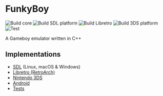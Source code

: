 # FunkyBoy

![Build core](https://github.com/kremi151/FunkyBoy/workflows/Build%20core/badge.svg)
![Build SDL platform](https://github.com/kremi151/FunkyBoy/workflows/Build%20SDL%20platform/badge.svg)
![Build Libretro](https://github.com/kremi151/FunkyBoy/workflows/Build%20Libretro/badge.svg)
![Build 3DS platform](https://github.com/kremi151/FunkyBoy/workflows/Build%203DS%20platform/badge.svg)
![Test](https://github.com/kremi151/FunkyBoy/workflows/Test/badge.svg)

A Gameboy emulator written in C++

## Implementations

* [SDL](https://github.com/kremi151/FunkyBoy/tree/master/platform-sdl) (Linux, macOS & Windows)
* [Libretro (RetroArch)](https://github.com/kremi151/FunkyBoy/tree/master/platform-libretro)
* [Nintendo 3DS](https://github.com/kremi151/FunkyBoy/tree/master/platform-3ds)
* [Android](https://github.com/kremi151/FunkyBoyAndroid)
* [Tests](https://github.com/kremi151/FunkyBoy/tree/master/test)
